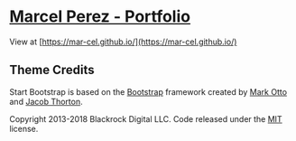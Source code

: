 # [Marcel Perez - Portfolio](https://mar-cel.github.io/)

View at [https://mar-cel.github.io/](https://mar-cel.github.io/)

## Theme Credits

Start Bootstrap is based on the [Bootstrap](http://getbootstrap.com/) framework created by [Mark Otto](https://twitter.com/mdo) and [Jacob Thorton](https://twitter.com/fat).

Copyright 2013-2018 Blackrock Digital LLC. Code released under the [MIT](https://github.com/BlackrockDigital/startbootstrap-grayscale/blob/gh-pages/LICENSE) license.